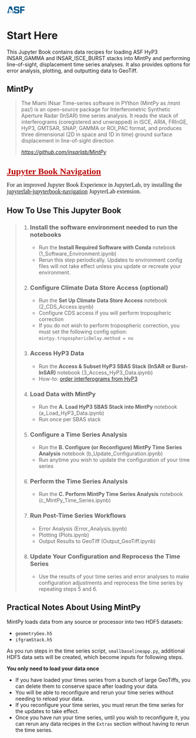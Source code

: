 <img src="ASF_logo.svg" alt="ASF logo" width="10%"/>

# Start Here

This Jupyter Book contains data recipes for loading ASF HyP3 INSAR_GAMMA and INSAR_ISCE_BURST stacks into MintPy and performing line-of-sight, displacement time series analyses. It also provides options for error analysis, plotting, and outputting data to GeoTiff.

## MintPy

>The Miami INsar Time-series software in PYthon (MintPy as /mɪnt paɪ/) is an open-source package for Interferometric Synthetic Aperture Radar (InSAR) time series analysis. It reads the stack of interferograms (coregistered and unwrapped) in ISCE, ARIA, FRInGE, HyP3, GMTSAR, SNAP, GAMMA or ROI_PAC format, and produces three dimensional (2D in space and 1D in time) ground surface displacement in line-of-sight direction
>
>*https://github.com/insarlab/MintPy*

<br>
<div class="alert alert-success">
<font face="Calibri" size="5"><b><font color='rgba(200,0,0,0.2)'> <u>Jupyter Book Navigation</u></font></b></font>

<font face="Calibri" size="3">For an improved Jupyter Book Experience in JupyterLab, try installing the [jupyterlab-jupyterbook-navigation](https://pypi.org/project/jupyterlab-jupyterbook-navigation/) JupyterLab extension.
</font>
</div>

## How To Use This Jupyter Book

>1. ### Install the software environment needed to run the notebooks
>
>    - Run the **Install Required Software with Conda** notebook (1_Software_Environment.ipynb)
>    - Rerun this step periodically. Updates to environment config files will not take effect unless you update or recreate your environment.
>
>1. ### Configure Climate Data Store Access (optional)
>
>    - Run the **Set Up Climate Data Store Access** notebook (2_CDS_Access.ipynb)
>    - Configure CDS access if you will perform tropospheric correction
>    - If you do not wish to perform tropospheric correction, you must set the following config option: `mintpy.troposphericDelay.method = no`
>
>1. ### Access HyP3 Data
>
>    - Run the **Access & Subset HyP3 SBAS Stack (InSAR or Burst-InSAR)** notebook (3_Access_HyP3_Data.ipynb)
>    - How-to: [order interferograms from HyP3](https://storymaps.arcgis.com/stories/68a8a3253900411185ae9eb6bb5283d3)
>
>1. ### Load Data with MintPy
>
>    - Run the **A. Load HyP3 SBAS Stack into MintPy** notebook (a_Load_HyP3_Data.ipynb)
>    - Run once per SBAS stack
>  
>1. ### Configure a Time Series Analysis
>
>    - Run the **B. Configure (or Reconfigure) MintPy Time Series Analysis** notebook (b_Update_Configuration.ipynb)
>    - Run anytime you wish to update the configuration of your time series
>  
>1. ### Perform the Time Series Analysis
>
>    - Run the **C. Perform MintPy Time Series Analysis** notebook (c_MintPy_Time_Series.ipynb)
>
>1. ### Run Post-Time Series Workflows
>
>    - Error Analysis (Error_Analysis.ipynb)
>    - Plotting (Plots.ipynb)
>    - Output Results to GeoTiff (Output_GeoTiff.ipynb)
>  
> 1. ### Update Your Configuration and Reprocess the Time Series
>
>    - Use the results of your time series and error analyses to make configuration adjustments and reprocess the time series by repeating steps 5 and 6.


## Practical Notes About Using MintPy
MintPy loads data from any source or processor into two HDF5 datasets:
- `geometryGeo.h5`
- `ifgramStack.h5`

As you run steps in the time series script, `smallbaselineapp.py`, additional HDF5 data sets will be created, which become inputs for following steps.

**You only need to load your data once**
- If you have loaded your times series from a bunch of large GeoTiffs, you can delete them to conserve space after loading your data.
- You will be able to reconfigure and rerun your time series without needing to reload your data.
- If you reconfigure your time series, you must rerun the time series for the updates to take effect.
- Once you have run your time series, until you wish to reconfigure it, you can rerun any data recipes in the `Extras` section without having to rerun the time series. 





